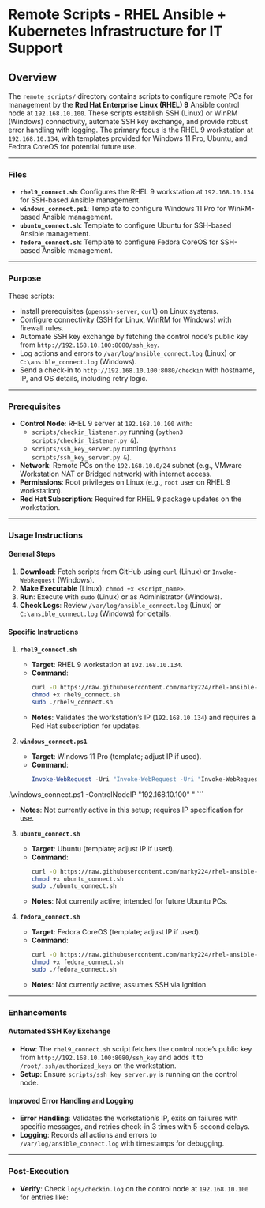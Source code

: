 # Remote Scripts - RHEL Ansible + Kubernetes Infrastructure for IT Support

## Overview
The `remote_scripts/` directory contains scripts to configure remote PCs for management by the **Red Hat Enterprise Linux (RHEL) 9** Ansible control node at `192.168.10.100`. These scripts establish SSH (Linux) or WinRM (Windows) connectivity, automate SSH key exchange, and provide robust error handling with logging. The primary focus is the RHEL 9 workstation at `192.168.10.134`, with templates provided for Windows 11 Pro, Ubuntu, and Fedora CoreOS for potential future use.

---

### Files

- **`rhel9_connect.sh`**: Configures the RHEL 9 workstation at `192.168.10.134` for SSH-based Ansible management.
- **`windows_connect.ps1`**: Template to configure Windows 11 Pro for WinRM-based Ansible management.
- **`ubuntu_connect.sh`**: Template to configure Ubuntu for SSH-based Ansible management.
- **`fedora_connect.sh`**: Template to configure Fedora CoreOS for SSH-based Ansible management.

---

### Purpose
These scripts:
- Install prerequisites (`openssh-server`, `curl`) on Linux systems.
- Configure connectivity (SSH for Linux, WinRM for Windows) with firewall rules.
- Automate SSH key exchange by fetching the control node’s public key from `http://192.168.10.100:8080/ssh_key`.
- Log actions and errors to `/var/log/ansible_connect.log` (Linux) or `C:\ansible_connect.log` (Windows).
- Send a check-in to `http://192.168.10.100:8080/checkin` with hostname, IP, and OS details, including retry logic.

---

### Prerequisites
- **Control Node**: RHEL 9 server at `192.168.10.100` with:
  - `scripts/checkin_listener.py` running (`python3 scripts/checkin_listener.py &`).
  - `scripts/ssh_key_server.py` running (`python3 scripts/ssh_key_server.py &`).
- **Network**: Remote PCs on the `192.168.10.0/24` subnet (e.g., VMware Workstation NAT or Bridged network) with internet access.
- **Permissions**: Root privileges on Linux (e.g., `root` user on RHEL 9 workstation).
- **Red Hat Subscription**: Required for RHEL 9 package updates on the workstation.

---

### Usage Instructions

#### General Steps
1. **Download**: Fetch scripts from GitHub using `curl` (Linux) or `Invoke-WebRequest` (Windows).
2. **Make Executable** (Linux): `chmod +x <script_name>`.
3. **Run**: Execute with `sudo` (Linux) or as Administrator (Windows).
4. **Check Logs**: Review `/var/log/ansible_connect.log` (Linux) or `C:\ansible_connect.log` (Windows) for details.

#### Specific Instructions

1. **`rhel9_connect.sh`**
   - **Target**: RHEL 9 workstation at `192.168.10.134`.
   - **Command**:
     ```bash
     curl -O https://raw.githubusercontent.com/marky224/rhel-ansible-k8s-it-support/main/remote_scripts/rhel9_connect.sh
     chmod +x rhel9_connect.sh
     sudo ./rhel9_connect.sh
     ```
   - **Notes**: Validates the workstation’s IP (`192.168.10.134`) and requires a Red Hat subscription for updates.

2. **`windows_connect.ps1`**
   - **Target**: Windows 11 Pro (template; adjust IP if used).
   - **Command**:
     ```powershell
     Invoke-WebRequest -Uri "Invoke-WebRequest -Uri "Invoke-WebRequest -Uri "https://raw.githubusercontent.com/marky224/rhel-ansible-k8s-it-support/main/remote_scripts/windows_connect.ps1" -OutFile "windows_connect.ps1"
.\windows_connect.ps1 -ControlNodeIP "192.168.10.100" "
     ```
   - **Notes**: Not currently active in this setup; requires IP specification for use.

3. **`ubuntu_connect.sh`**
   - **Target**: Ubuntu (template; adjust IP if used).
   - **Command**:
     ```bash
     curl -O https://raw.githubusercontent.com/marky224/rhel-ansible-k8s-it-support/main/remote_scripts/ubuntu_connect.sh
     chmod +x ubuntu_connect.sh
     sudo ./ubuntu_connect.sh
     ```
   - **Notes**: Not currently active; intended for future Ubuntu PCs.

4. **`fedora_connect.sh`**
   - **Target**: Fedora CoreOS (template; adjust IP if used).
   - **Command**:
     ```bash
     curl -O https://raw.githubusercontent.com/marky224/rhel-ansible-k8s-it-support/main/remote_scripts/fedora_connect.sh
     chmod +x fedora_connect.sh
     sudo ./fedora_connect.sh
     ```
   - **Notes**: Not currently active; assumes SSH via Ignition.

---

### Enhancements

#### Automated SSH Key Exchange
- **How**: The `rhel9_connect.sh` script fetches the control node’s public key from `http://192.168.10.100:8080/ssh_key` and adds it to `/root/.ssh/authorized_keys` on the workstation.
- **Setup**: Ensure `scripts/ssh_key_server.py` is running on the control node.

#### Improved Error Handling and Logging
- **Error Handling**: Validates the workstation’s IP, exits on failures with specific messages, and retries check-in 3 times with 5-second delays.
- **Logging**: Records all actions and errors to `/var/log/ansible_connect.log` with timestamps for debugging.

---

### Post-Execution
- **Verify**: Check `logs/checkin.log` on the control node at `192.168.10.100` for entries like:
